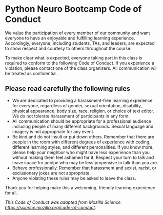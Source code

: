 # Python Neuro Bootcamp Code of Conduct

We value the participation of every member of our community and want everyone to have an enjoyable and fulfilling learning experience. Accordingly, everyone, including students, TAs, and leaders, are expected to show respect and courtesy to others throughout the course. 

To make clear what is expected, everyone taking part in this class is required to conform to the following Code of Conduct. If you experience a violation, please contact one of the class organizers. All communication will be treated as confidential.

## Please read carefully the following rules

* We are dedicated to providing a harassment-free learning experience for everyone, regardless of gender, sexual orientation, disability, physical appearance, body size, race, religion, or choice of text editor. We do not tolerate harassment of participants in any form.
* All communication should be appropriate for a professional audience including people of many different backgrounds. Sexual language and imagery is not appropriate for any event.
* Be kind and do not insult or put down others. Remember that there are people in the room with different degrees of experience with coding, different learning styles, and different personalities. If you know more, please help your neighbor who might have less experience than you without making them feel ashamed for it. Respect your turn to talk and leave space for peolpe who may be less propensive to talk than you are.
* Behave professionally. Remember that harassment and sexist, racist, or exclusionary jokes are not appropriate.
* Anyone violating these rules may be asked to leave the class.

Thank you for helping make this a welcoming, friendly learning experience for all.

*This Code of Conduct was adapted from Mozilla Science https://science.mozilla.org/code-of-conduct*.
